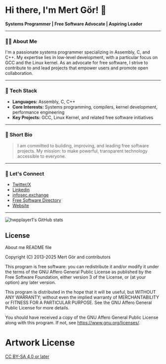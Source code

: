 # Hi there, I'm Mert Gör! 👋

**Systems Programmer | Free Software Advocate | Aspiring Leader**

---

### 👨‍💻 About Me

I'm a passionate systems programmer specializing in Assembly, C, and C++. My expertise lies in low-level development, with a particular focus on GCC and the Linux kernel. As an advocate for free software, I strive to contribute to and lead projects that empower users and promote open collaboration.

---

### 🔧 Tech Stack

- **Languages:** Assembly, C, C++
- **Core Interests:** Systems programming, compilers, kernel development, performance engineering
- **Key Projects:** GCC, Linux Kernel, and related free software initiatives

---

### 🌟 Short Bio

> I am committed to building, improving, and leading free software projects. My mission: to make powerful, transparent technology accessible to everyone.

---

### 🚀 Let's Connect

- [Twitter/X](https://x.com/MertGor)
- [Linkedin](https://www.linkedin.com/in/hwpplayer1/)
- [infosec.exchange](https://infosec.exchange/@hwpplayer1)
- [Free Software Directory](https://directory.fsf.org/wiki/User:Mertgor)
- [Website](https://mertgor.xyz)

---

![hwpplayer1's GitHub stats](https://github-readme-stats.vercel.app/api?username=hwpplayer1&show_icons=true&theme=radical)

## License

About me README file

Copyright (C) 2013-2025 Mert Gör and contributors

This program is free software: you can redistribute it and/or modify
it under the terms of the GNU Affero General Public License as published
by the Free Software Foundation, either version 3 of the License, or
(at your option) any later version.

This program is distributed in the hope that it will be useful,
but WITHOUT ANY WARRANTY; without even the implied warranty of
MERCHANTABILITY or FITNESS FOR A PARTICULAR PURPOSE.  See the
GNU Affero General Public License for more details.

You should have received a copy of the GNU Affero General Public License
along with this program.  If not, see <https://www.gnu.org/licenses/>.

# Artwork License

[CC BY-SA 4.0 or later](by-sa.markdown)

